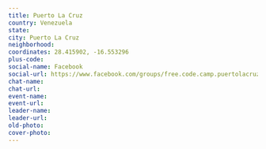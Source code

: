 ```yaml
---
title: Puerto La Cruz
country: Venezuela
state: 
city: Puerto La Cruz
neighborhood: 
coordinates: 28.415902, -16.553296
plus-code:
social-name: Facebook
social-url: https://www.facebook.com/groups/free.code.camp.puertolacruz.anzoategui.ve
chat-name:
chat-url:
event-name:
event-url:
leader-name:
leader-url:
old-photo: 
cover-photo:
---
```

